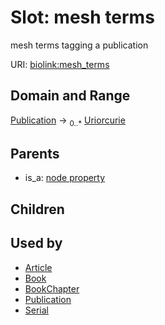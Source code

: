 
# Slot: mesh terms


mesh terms tagging a publication

URI: [biolink:mesh_terms](https://w3id.org/biolink/vocab/mesh_terms)


## Domain and Range

[Publication](Publication.md) &#8594;  <sub>0..\*</sub> [Uriorcurie](types/Uriorcurie.md)

## Parents

 *  is_a: [node property](node_property.md)

## Children


## Used by

 * [Article](Article.md)
 * [Book](Book.md)
 * [BookChapter](BookChapter.md)
 * [Publication](Publication.md)
 * [Serial](Serial.md)
